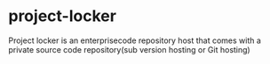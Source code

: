 # project-locker
Project locker is an enterprisecode repository host that comes with a private source code repository(sub version hosting or Git hosting)
